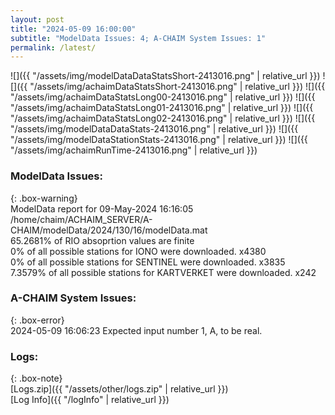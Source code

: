 ```yaml
---
layout: post
title: "2024-05-09 16:00:00"
subtitle: "ModelData Issues: 4; A-CHAIM System Issues: 1"
permalink: /latest/
---
```


![]({{ "/assets/img/modelDataDataStatsShort-2413016.png" | relative_url }})
![]({{ "/assets/img/achaimDataStatsShort-2413016.png" | relative_url }})
![]({{ "/assets/img/achaimDataStatsLong00-2413016.png" | relative_url }})
![]({{ "/assets/img/achaimDataStatsLong01-2413016.png" | relative_url }})
![]({{ "/assets/img/achaimDataStatsLong02-2413016.png" | relative_url }})
![]({{ "/assets/img/modelDataDataStats-2413016.png" | relative_url }})
![]({{ "/assets/img/modelDataStationStats-2413016.png" | relative_url }})
![]({{ "/assets/img/achaimRunTime-2413016.png" | relative_url }})


### ModelData Issues:  
  
{: .box-warning}  
 ModelData report for 09-May-2024 16:16:05   
 /home/chaim/ACHAIM_SERVER/A-CHAIM/modelData/2024/130/16/modelData.mat   
 65.2681% of RIO absoprtion values are finite   
 0% of all possible stations for IONO were downloaded. x4380   
 0% of all possible stations for SENTINEL were downloaded. x3835   
 7.3579% of all possible stations for KARTVERKET were downloaded. x242   
  
### A-CHAIM System Issues:  
  
{: .box-error}  
2024-05-09 16:06:23 Expected input number 1, A, to be real.  

### Logs:  
  
{: .box-note}  
[Logs.zip]({{ "/assets/other/logs.zip" | relative_url }})  
[Log Info]({{ "/logInfo" | relative_url }})  
